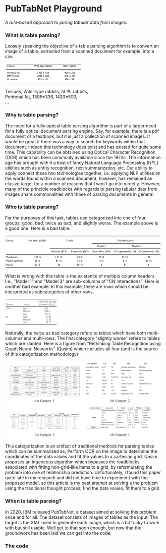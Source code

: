 # PubTabNet Playground
_A rule-based approach to paring tabular data from images._

### What is table parsing?
Loosely speaking the objective of a table parsing algorithm is to convert an image of a table, extracted from a scanned document for example, into
a csv.


![1](imgs/1.png)

Tissues, Wild-type rabbits, hLPL rabbits,<br>
Perirenal fat, 1305±336, 1420±500,<br>
...

### Why is table parsing?
The need for a fully optical table parsing algorithm is part of a larger need for a fully optical document parsing engine. Say, for example,
there is a pdf document of a textbook, but it is just a collection of scanned images. It would be great if there was a way to search for keywords within that document. Indeed this technology does exist and has existed for quite some time. This capability can be obtained using Optical Character Recognition (OCR) which has been commonly available since the 1970s. The information age has brought with it a host of fancy Natural Language Processing (NPL) utilities such as entity recognition, text summarization, etc. Our ability to apply connect these two technologies together, i.e. applying NLP utilities on the words found within a scanned document, however, has remained an elusive target for a number of reasons that I won't go into directly. However, many of the principle roadblocks with regards to parsing tabular data from images share commonalities with those of parsing documents in general.

### Who is table parsing?
For the purposes of this task, tables can categorized into one of four groups; good, bad, twice as bad, and slightly worse. The example above is a good one. Here is a bad table.

![2](imgs/2.png)

What is wrong with this table is the existance of multiple column headers. I.e., "Model 1" and "Model 3" are sub-columns of "CN Interactions". Here is another bad example. In this example, there are rows which should be interpreted as subcategories of other rows.

![3](imgs/3.png)

Naturally, the twice as bad category refers to tables which have both multi-columns and multi-rows. The final category "slightly worse" refers to tables which are slanted. Here is a figure from "Rethinking Table Recognition using Graph Neural Networks" (Qasim) which includes all four (and is the source of this categorization methodology)

![4](imgs/4.png)

This categorization is an artifact of traditional methods for parsing tables which can be summarized as; Perform OCR on the image to determine the coordinates of the data values and fit the values to a cartesian grid. Qasim proposes an ingeneous algorithm which bypasses the roadblocks associated with fitting non-grid-like items to a grid, by reformulating the problem into one of relationship prediction. Unfortunately, I found this paper quite late in my research and did not have time to experiment with the proposed model, so this article is my best attempt at solving a the problem using the traditional thought process; find the data values, fit them to a grid.

### When is table parsing?
In 2020, IBM released PubTabNet, a dataset aimed at solving this problem once and for all. The dataset consists of images of tables as the input. The target is the XML used to generate each image, which is a bit tricky to work with but still usable. Well get to that soon enough, but now that the groundwork has been laid we can get into the code.

### The code
